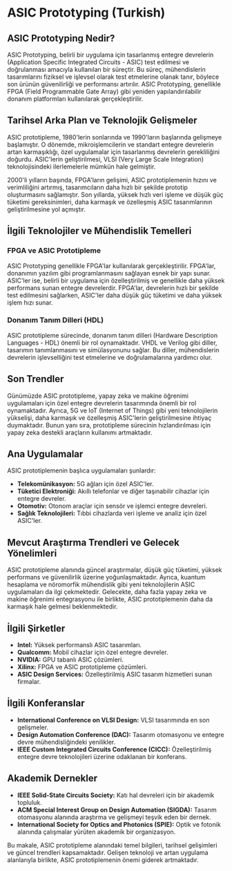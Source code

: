 # ASIC Prototyping (Turkish)

## ASIC Prototyping Nedir?

ASIC Prototyping, belirli bir uygulama için tasarlanmış entegre devrelerin (Application Specific Integrated Circuits - ASIC) test edilmesi ve doğrulanması amacıyla kullanılan bir süreçtir. Bu süreç, mühendislerin tasarımlarını fiziksel ve işlevsel olarak test etmelerine olanak tanır, böylece son ürünün güvenilirliği ve performansı artırılır. ASIC Prototyping, genellikle FPGA (Field Programmable Gate Array) gibi yeniden yapılandırılabilir donanım platformları kullanılarak gerçekleştirilir.

## Tarihsel Arka Plan ve Teknolojik Gelişmeler

ASIC prototipleme, 1980'lerin sonlarında ve 1990'ların başlarında gelişmeye başlamıştır. O dönemde, mikroişlemcilerin ve standart entegre devrelerin artan karmaşıklığı, özel uygulamalar için tasarlanmış devrelerin gerekliliğini doğurdu. ASIC'lerin geliştirilmesi, VLSI (Very Large Scale Integration) teknolojisindeki ilerlemelerle mümkün hale gelmiştir.

2000'li yılların başında, FPGA'ların gelişimi, ASIC prototiplemenin hızını ve verimliliğini artırmış, tasarımcıların daha hızlı bir şekilde prototip oluşturmasını sağlamıştır. Son yıllarda, yüksek hızlı veri işleme ve düşük güç tüketimi gereksinimleri, daha karmaşık ve özelleşmiş ASIC tasarımlarının geliştirilmesine yol açmıştır.

## İlgili Teknolojiler ve Mühendislik Temelleri

### FPGA ve ASIC Prototipleme

ASIC Prototyping genellikle FPGA'lar kullanılarak gerçekleştirilir. FPGA'lar, donanımın yazılım gibi programlanmasını sağlayan esnek bir yapı sunar. ASIC'ler ise, belirli bir uygulama için özelleştirilmiş ve genellikle daha yüksek performans sunan entegre devrelerdir. FPGA'lar, devrelerin hızlı bir şekilde test edilmesini sağlarken, ASIC'ler daha düşük güç tüketimi ve daha yüksek işlem hızı sunar.

### Donanım Tanım Dilleri (HDL)

ASIC prototipleme sürecinde, donanım tanım dilleri (Hardware Description Languages - HDL) önemli bir rol oynamaktadır. VHDL ve Verilog gibi diller, tasarımın tanımlanmasını ve simülasyonunu sağlar. Bu diller, mühendislerin devrelerin işlevselliğini test etmelerine ve doğrulamalarına yardımcı olur.

## Son Trendler

Günümüzde ASIC prototipleme, yapay zeka ve makine öğrenimi uygulamaları için özel entegre devrelerin tasarımında önemli bir rol oynamaktadır. Ayrıca, 5G ve IoT (Internet of Things) gibi yeni teknolojilerin yükselişi, daha karmaşık ve özelleşmiş ASIC'lerin geliştirilmesine ihtiyaç duymaktadır. Bunun yanı sıra, prototipleme sürecinin hızlandırılması için yapay zeka destekli araçların kullanımı artmaktadır.

## Ana Uygulamalar

ASIC prototiplemenin başlıca uygulamaları şunlardır:

- **Telekomünikasyon:** 5G ağları için özel ASIC'ler.
- **Tüketici Elektroniği:** Akıllı telefonlar ve diğer taşınabilir cihazlar için entegre devreler.
- **Otomotiv:** Otonom araçlar için sensör ve işlemci entegre devreleri.
- **Sağlık Teknolojileri:** Tıbbi cihazlarda veri işleme ve analiz için özel ASIC'ler.

## Mevcut Araştırma Trendleri ve Gelecek Yönelimleri

ASIC prototipleme alanında güncel araştırmalar, düşük güç tüketimi, yüksek performans ve güvenilirlik üzerine yoğunlaşmaktadır. Ayrıca, kuantum hesaplama ve nöromorfik mühendislik gibi yeni teknolojilerin ASIC uygulamaları da ilgi çekmektedir. Gelecekte, daha fazla yapay zeka ve makine öğrenimi entegrasyonu ile birlikte, ASIC prototiplemenin daha da karmaşık hale gelmesi beklenmektedir.

## İlgili Şirketler

- **Intel:** Yüksek performanslı ASIC tasarımları.
- **Qualcomm:** Mobil cihazlar için özel entegre devreler.
- **NVIDIA:** GPU tabanlı ASIC çözümleri.
- **Xilinx:** FPGA ve ASIC prototipleme çözümleri.
- **ASIC Design Services:** Özelleştirilmiş ASIC tasarım hizmetleri sunan firmalar.

## İlgili Konferanslar

- **International Conference on VLSI Design:** VLSI tasarımında en son gelişmeler.
- **Design Automation Conference (DAC):** Tasarım otomasyonu ve entegre devre mühendisliğindeki yenilikler.
- **IEEE Custom Integrated Circuits Conference (CICC):** Özelleştirilmiş entegre devre teknolojileri üzerine odaklanan bir konferans.

## Akademik Dernekler

- **IEEE Solid-State Circuits Society:** Katı hal devreleri için bir akademik topluluk.
- **ACM Special Interest Group on Design Automation (SIGDA):** Tasarım otomasyonu alanında araştırma ve gelişmeyi teşvik eden bir dernek.
- **International Society for Optics and Photonics (SPIE):** Optik ve fotonik alanında çalışmalar yürüten akademik bir organizasyon.

Bu makale, ASIC prototipleme alanındaki temel bilgileri, tarihsel gelişimleri ve güncel trendleri kapsamaktadır. Gelişen teknoloji ve artan uygulama alanlarıyla birlikte, ASIC prototiplemenin önemi giderek artmaktadır.